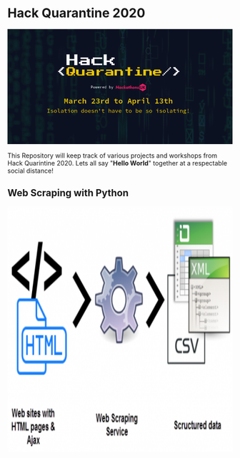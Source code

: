 # Hack Quarantine 2020

<img src="Repository Images/Hack Quarantine Banner.png">

This Repository will keep track of various projects and workshops from Hack Quarintine 2020. Lets all say "**Hello World**" together at a respectable social distance!  

## Web Scraping with Python

<img src="Repository Images/web scraping Banner.png" width="650" height="550">
